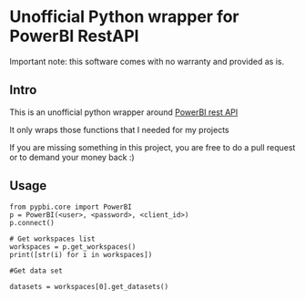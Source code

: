 # Unofficial Python wrapper for PowerBI RestAPI

Important note: this software comes with no warranty and provided as is.

## Intro

This is an unofficial python wrapper around [PowerBI rest API][1]

It only wraps those functions that I needed for my projects

If you are missing something in this project, you are free to do a pull request or to demand your money back :)

## Usage

```
from pypbi.core import PowerBI
p = PowerBI(<user>, <password>, <client_id>)
p.connect()

# Get workspaces list
workspaces = p.get_workspaces()
print([str(i) for i in workspaces])

#Get data set

datasets = workspaces[0].get_datasets()


```

[1]: https://msdn.microsoft.com/en-us/library/mt147898.aspx